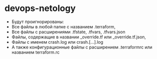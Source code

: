 # devops-netology

- Будут проигнорированы:
- Все файлы в любой папке с названием .terraform,
- Все файлы с расширениями .tfstate, .tfvars, .tfvars.json
- Файлы, содержащие в названии _override.tf или _override.tf.json,
- Файлы с именем crash.log или crash.[...].log
- А также конфигурационные файлы с расширением .terraformrc или названием terraform.rc
